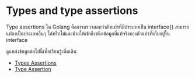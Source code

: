 # Types and type assertions

Type assertions ใน Golang คือการตรวจสอบว่าตัวแปรที่มีประเภทเป็น interface{} สามารถแปลงเป็นประเภทอื่นๆ ได้หรือไม่และช่วยให้เข้าถึงชนิดข้อมูลที่แท้จริงของตัวแปรที่เก็บอยู่ใน interface

ดูแหล่งข้อมูลต่อไปนี้เพื่อเรียนรู้เพิ่มเติม:

- [Types Assertions ](https://go.dev/tour/methods/15)
- [Type Assertion](https://www.geeksforgeeks.org/type-assertions-in-golang/)
